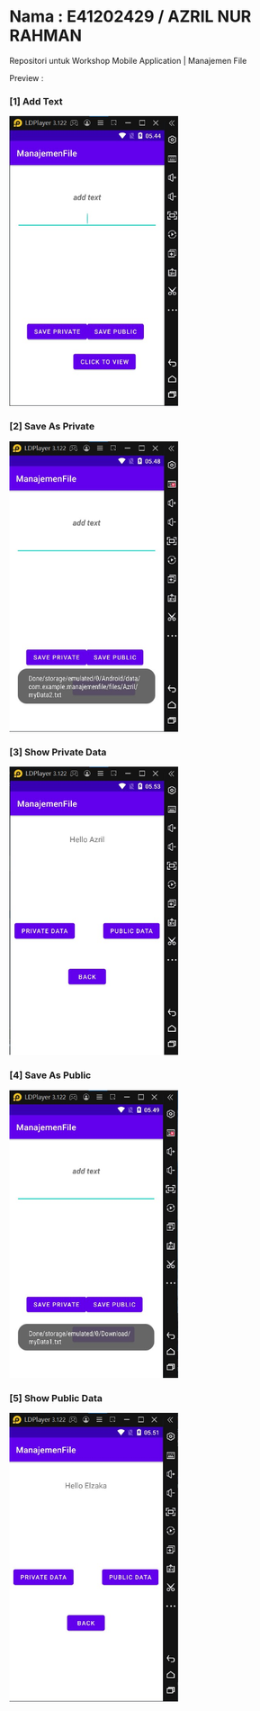 # Nama : E41202429 / AZRIL NUR RAHMAN
 Repositori untuk Workshop Mobile Application | Manajemen File
 
 Preview :

<h3>[1] Add Text </h3>
<img src="images/1.jpg" width="300">

<h3>[2] Save As Private</h3>
<img src="images/2.jpg" width="300">

<h3>[3] Show Private Data </h3>
<img src="images/4.jpg" width="300">

<h3>[4] Save As Public </h3>
<img src="images/3.jpg" width="300">

<h3>[5] Show Public Data </h3>
<img src="images/5.jpg" width="300">
